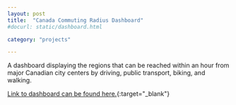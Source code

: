 ```yaml
---
layout: post
title:  "Canada Commuting Radius Dashboard"
#docurl: static/dashboard.html

category: "projects"

---
```

A dashboard displaying the regions that can be reached within an hour from major Canadian city centers by driving, public transport, biking, and walking.

[Link to dashboard can be found here.]({{shivyucel.github.io}}/projects/static/dashboard.html){:target="_blank"}


